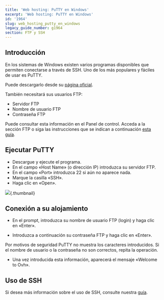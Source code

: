 ```yaml
---
title: 'Web hosting: PuTTY en Windows'
excerpt: 'Web hosting: PuTTY en Windows'
id: '1964'
slug: web_hosting_putty_en_windows
legacy_guide_number: g1964
section: FTP y SSH
---
```



## Introducción
En los sistemas de Windows existen varios programas disponibles que permiten conectarse a través de SSH. Uno de los más populares y fáciles de usar es PuTTY. 

Puede descargarlo desde su [página oficial](http://www.putty.org/).

También necesitará sus usuarios FTP: 

- Servidor FTP 
- Nombre de usuario FTP 
- Contraseña FTP 

Puede consultar esta información en el Panel de control. Acceda a la sección FTP o siga las instrucciones que se indican a continuación 
[esta guía](../conexion-espacio-almacenamiento-ftp-alojamiento-web/).


## Ejecutar PuTTY

- Descargue y ejecute el programa. 
- En el campo «Host Name» (o dirección IP) introduzca su servidor FTP.
- En el campo «Port» introduzca 22 si aún no aparece nada. 
- Marque la casilla «SSH». 
- Haga clic en «Open».



![](images/img_3094.jpg){.thumbnail}


## Conexión a su alojamiento

- En el prompt, introduzca su nombre de usuario FTP (login)  y haga clic en «Enter».

- Introduzca a continuación su contraseña FTP y haga clic en «Enter». 


Por motivos de seguridad PuTTY no muestra los caracteres introducidos. Si el nombre de usuario o la contraseña no son correctos, repita la operación. 


- Una vez introducida esta información, aparecerá el mensaje «Welcome to Ovh».




## Uso de SSH
Si desea más información sobre el uso de SSH, consulte nuestra [guía](https://www.ovh.es/g1962.web_hosting_ssh_en_alojamiento_compartido).

